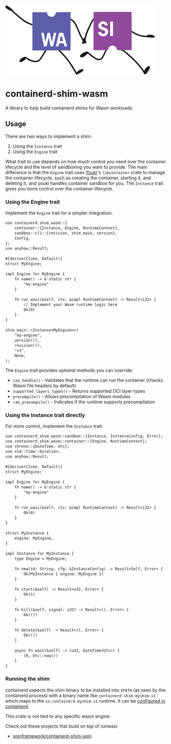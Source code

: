 ![runwasi logo](https://raw.githubusercontent.com/containerd/runwasi/e251de3307bbdc8bf3229020ea2ae2711f31aafa/art/logo/runwasi_logo_icon.svg)

# containerd-shim-wasm

A library to help build containerd shims for Wasm workloads.

## Usage

There are two ways to implement a shim:
1. Using the `Instance` trait
2. Using the `Engine` trait

What trait to use depends on how much control you need over the container lifecycle and the level of sandboxing you want to provide. The main difference is that the `Engine` trait uses [Youki](https://github.com/youki-dev/youki)'s `libcontainer` crate to manage the container lifecycle, such as creating the container, starting it, and deleting it, and youki handles container sandbox for you. The `Instance` trait gives you more control over the container lifecycle.

### Using the Engine trait

Implement the `Engine` trait for a simpler integration:

```rust,no_run
use containerd_shim_wasm::{
    container::{Instance, Engine, RuntimeContext},
    sandbox::cli::{revision, shim_main, version},
    Config,
};
use anyhow::Result;

#[derive(Clone, Default)]
struct MyEngine;

impl Engine for MyEngine {
    fn name() -> &'static str {
        "my-engine"
    }

    fn run_wasi(&self, ctx: &impl RuntimeContext) -> Result<i32> {
        // Implement your Wasm runtime logic here
        Ok(0)
    }
}

shim_main::<Instance<MyEngine>>(
    "my-engine",
    version!(),
    revision!(),
    "v1",
    None,
);
```

The `Engine` trait provides optional methods you can override:

- `can_handle()` - Validates that the runtime can run the container (checks Wasm file headers by default)
- `supported_layers_types()` - Returns supported OCI layer types 
- `precompile()` - Allows precompilation of Wasm modules
- `can_precompile()` - Indicates if the runtime supports precompilation

### Using the Instance trait directly

For more control, implement the `Instance` trait:

```rust,no_run
use containerd_shim_wasm::sandbox::{Instance, InstanceConfig, Error};
use containerd_shim_wasm::container::{Engine, RuntimeContext};
use chrono::{DateTime, Utc};
use std::time::Duration;
use anyhow::Result;

#[derive(Clone, Default)]
struct MyEngine;

impl Engine for MyEngine {
    fn name() -> &'static str {
        "my-engine"
    }

    fn run_wasi(&self, ctx: &impl RuntimeContext) -> Result<i32> {
        Ok(0)
    }
}

struct MyInstance {
    engine: MyEngine,
}

impl Instance for MyInstance {
    type Engine = MyEngine;

    fn new(id: String, cfg: &InstanceConfig) -> Result<Self, Error> {
        Ok(MyInstance { engine: MyEngine })
    }

    fn start(&self) -> Result<u32, Error> {
        Ok(1)
    }

    fn kill(&self, signal: u32) -> Result<(), Error> {
        Ok(())
    }

    fn delete(&self) -> Result<(), Error> {
        Ok(())
    }

    async fn wait(&self) -> (u32, DateTime<Utc>) {
        (0, Utc::now())
    }
}
```

### Running the shim

containerd expects the shim binary to be installed into `$PATH` (as seen by the containerd process) with a binary name like `containerd-shim-myshim-v1` which maps to the `io.containerd.myshim.v1` runtime. It can be [configured in containerd](https://github.com/containerd/containerd/blob/main/core/runtime/v2/README.md#configuring-runtimes).

This crate is not tied to any specific wasm engine.

Check out these projects that build on top of runwasi:
- [spinframework/containerd-shim-spin](https://github.com/spinframework/containerd-shim-spin)

